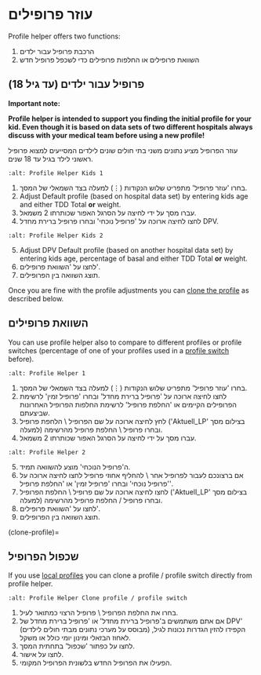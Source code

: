 # עוזר פרופילים

Profile helper offers two functions:

1. הרכבת פרופיל עבור ילדים
2. השוואת פרופילים או החלפות פרופילים כדי לשכפל פרופיל חדש

## פרופיל עבור ילדים (עד גיל 18)

**Important note:**

**Profile helper is intended to support you finding the initial profile for your kid. Even though it is based on data sets of two different hospitals always discuss with your medical team before using a new profile!**

עוזר הפרופיל מציע נתונים משני בתי חולים שונים לילדים המסייעים למצוא פרופיל ראשוני לילד בגיל עד 18 שנים.

```{image} ../images/ProfileHelperKids1.png
:alt: Profile Helper Kids 1
```

1. בחרו 'עוזר פרופיל' מתפריט שלוש הנקודות (⋮) למעלה בצד השמאלי של המסך.
2. Adjust Default profile (based on hospital data set) by entering kids age and either TDD Total **or** weight.
3. עברו מסך על ידי לחיצה על הסרגל האפור שכותרתו 2 משמאל.
4. לחצו לחיצה ארוכה על 'פרופיל נוכחי' ובחרו פרופיל ברירת מחדל DPV.

```{image} ../images/ProfileHelperKids2.png
:alt: Profile Helper Kids 2
```

5. Adjust DPV Default profile (based on another hospital data set) by entering kids age, percentage of basal and either TDD Total **or** weight.
6. לחצו על 'השוואת פרופילים'.
7. תוצג השוואה בין הפרופילים.

Once you are fine with the profile adjustments you can [clone the profile](../Configuration/profilehelper.md#clone-profile) as described below.

## השוואת פרופילים

You can use profile helper also to compare to different profiles or profile switches (percentage of one of your profiles used in a [profile switch](../Usage/Profiles.md) before).

```{image} ../images/ProfileHelper1.png
:alt: Profile Helper 1
```

1. בחרו 'עוזר פרופיל' מתפריט שלוש הנקודות (⋮) למעלה בצד השמאלי של המסך.
2. לחצו לחיצה ארוכה על 'פרופיל ברירת מחדל' ובחרו 'פרופיל זמין' לרשימת הפרופילים הקיימים או 'החלפת פרופיל' לרשימת החלפות הפרופיל האחרונות שביצעתם.
3. לחץ לחיצה ארוכה על שם הפרופיל \ הלחפת פרופיל ('Aktuell_LP' בצילום מסך למעלה) ובחרו פרופיל \ החלפת פרופיל מהרשימה.
4. עברו מסך על ידי לחיצה על הסרגל האפור שכותרתו 2 משמאל.

```{image} ../images/ProfileHelper2.png
:alt: Profile Helper 2
```

5. ה'פרופיל הנוכחי' מוצע להשוואה תמיד.
6. אם ברצונכם לעבור לפרופיל אחר \ להחליף אחוזי פרופיל לחצו לחיצה ארוכה על 'פרופיל נוכחי' ובחרו 'פרופיל זמין' או 'החלפת פרופיל'.
7. לחצו לחיצה ארוכה על שם פרופיל \ החלפת הפרופיל ('Aktuell_LP' בצילום מסך למעלה) ובחרו פרופיל / החלפת פרופיל מהרשימה.
8. לחצו על 'השוואת פרופילים'.
9. תוצג השוואה בין הפרופילים.

(clone-profile)=
## שכפול הפרופיל

If you use [local profiles](../Configuration/Config-Builder.md#local-profile) you can clone a profile / profile switch directly from profile helper.

```{image} ../images/ProfileHelperClone.png
:alt: Profile Helper Clone profile / profile switch
```

1. בחרו את החלפת הפרופיל \ פרופיל הרצוי כמתואר לעיל.
2. אם אתם משתמשים ב'פרופיל ברירת מחדל' או 'פרופיל ברירת מחדל של DPV' (מבוסס על מערכי נתונים מבתי חולים לילדים) הקפידו להזין הגדרות נכונות לגיל, לאחוז הבזאלי ומינון יומי כולל או משקל.
3. לחצו על כפתור 'שכפול' בתחתית המסך.
4. לחצו על אישור.
5. הפעילו את הפרופיל החדש בלשונית הפרופיל המקומי.
